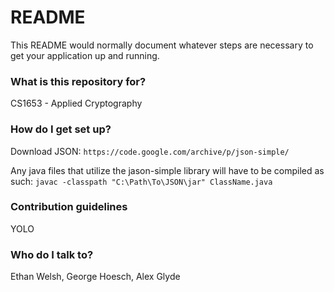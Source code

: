 # README #

This README would normally document whatever steps are necessary to get your application up and running.

### What is this repository for? ###

CS1653 - Applied Cryptography

### How do I get set up? ###

Download JSON:
```https://code.google.com/archive/p/json-simple/```

Any java files that utilize the jason-simple library will have to be compiled as such:
```javac -classpath "C:\Path\To\JSON\jar" ClassName.java```

### Contribution guidelines ###

YOLO

### Who do I talk to? ###

Ethan Welsh, George Hoesch, Alex Glyde